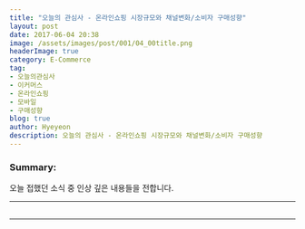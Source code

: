 ```yaml
---
title: "오늘의 관심사 - 온라인쇼핑 시장규모와 채널변화/소비자 구매성향"
layout: post
date: 2017-06-04 20:38
image: /assets/images/post/001/04_00title.png
headerImage: true
category: E-Commerce
tag:
- 오늘의관심사
- 이커머스
- 온라인쇼핑
- 모바일
- 구매성향
blog: true
author: Hyeyeon
description: 오늘의 관심사 - 온라인쇼핑 시장규모와 채널변화/소비자 구매성향
---
```


### Summary:

오늘 접했던 소식 중 인상 깊은 내용들을 전합니다.

---

##

---
